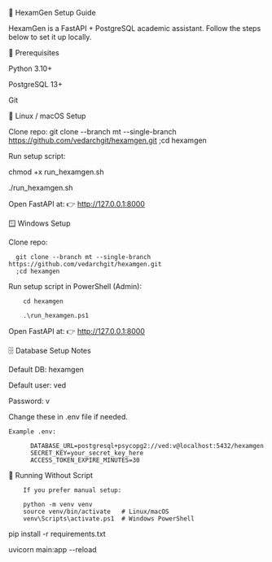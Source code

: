 🚀 HexamGen Setup Guide

HexamGen is a FastAPI + PostgreSQL academic assistant.
Follow the steps below to set it up locally.

🔧 Prerequisites

Python 3.10+

PostgreSQL 13+

Git

🐧 Linux / macOS Setup

Clone repo:
     git clone --branch mt --single-branch https://github.com/vedarchgit/hexamgen.git
      ;cd hexamgen

Run setup script:

chmod +x run_hexamgen.sh

./run_hexamgen.sh


Open FastAPI at:
  👉 http://127.0.0.1:8000

🪟 Windows Setup

Clone repo:
      
      git clone --branch mt --single-branch https://github.com/vedarchgit/hexamgen.git
      ;cd hexamgen


Run setup script in PowerShell (Admin):
        
        cd hexamgen
        
        .\run_hexamgen.ps1
        

Open FastAPI at:
👉 http://127.0.0.1:8000

🗄 Database Setup Notes

Default DB: hexamgen

Default user: ved

Password: v

Change these in .env file if needed.

    Example .env:
          
          DATABASE_URL=postgresql+psycopg2://ved:v@localhost:5432/hexamgen
          SECRET_KEY=your_secret_key_here
          ACCESS_TOKEN_EXPIRE_MINUTES=30

📜 Running Without Script

        If you prefer manual setup:
        
        python -m venv venv
        source venv/bin/activate   # Linux/macOS
        venv\Scripts\activate.ps1  # Windows PowerShell

pip install -r requirements.txt

uvicorn main:app --reload
